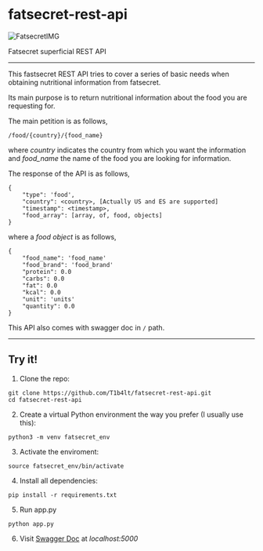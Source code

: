 # fatsecret-rest-api

![FatsecretIMG](https://a.ftscrt.com/static/images/def20/Fatsecret_logo.png)

Fatsecret superficial REST API

----

This fastsecret REST API tries to cover a series of basic needs when obtaining nutritional information from fatsecret.

Its main purpose is to return nutritional information about the food you are requesting for.

The main petition is as follows,
````
/food/{country}/{food_name}
````
where _country_ indicates the country from which you want the information and _food_name_ the name of the food you are looking for information.

The response of the API is as follows,
````
{
    "type": 'food',
    "country": <country>, [Actually US and ES are supported]
    "timestamp": <timestamp>,
    "food_array": [array, of, food, objects]
}
````
where a _food object_ is as follows,
````
{
    "food_name": 'food_name'
    "food_brand": 'food_brand'
    "protein": 0.0
    "carbs": 0.0
    "fat": 0.0
    "kcal": 0.0
    "unit": 'units'
    "quantity": 0.0
}
````

This API also comes with swagger doc in ```/``` path.

----
## Try it!
1. Clone the repo:
````
git clone https://github.com/T1b4lt/fatsecret-rest-api.git
cd fatsecret-rest-api
````
2. Create a virtual Python environment the way you prefer (I usually use this):
````
python3 -m venv fatsecret_env
````
3. Activate the enviroment:
````
source fatsecret_env/bin/activate
````
4. Install all dependencies:
````
pip install -r requirements.txt
````
5. Run app.py
````
python app.py
````
6. Visit [Swagger Doc](http://localhost:5000) at *localhost:5000*






